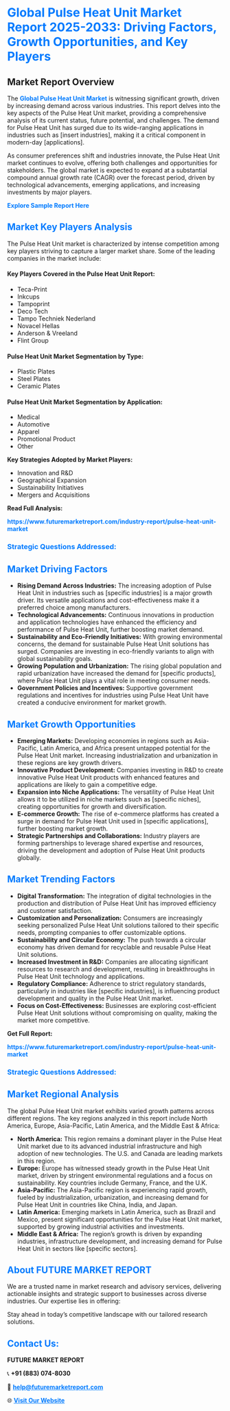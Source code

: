 <h1 style="color: #007BFF;">Global Pulse Heat Unit Market Report 2025-2033: Driving Factors, Growth Opportunities, and Key Players</h1>

<section id="overview">
<h2>Market Report Overview</h2>
<p>The <a href="https://www.futuremarketreport.com/industry-report/pulse-heat-unit-market" style="color: #007BFF; text-decoration: none;"><strong>Global Pulse Heat Unit Market</strong></a> is witnessing significant growth, driven by increasing demand across various industries. This report delves into the key aspects of the Pulse Heat Unit market, providing a comprehensive analysis of its current status, future potential, and challenges. The demand for Pulse Heat Unit has surged due to its wide-ranging applications in industries such as [insert industries], making it a critical component in modern-day [applications].</p>
<p>As consumer preferences shift and industries innovate, the Pulse Heat Unit market continues to evolve, offering both challenges and opportunities for stakeholders. The global market is expected to expand at a substantial compound annual growth rate (CAGR) over the forecast period, driven by technological advancements, emerging applications, and increasing investments by major players.</p>
</section>

<section id="overview">
<p><a href="https://www.futuremarketreport.com/request-sample/reportId=36747" style="color: #007BFF; text-decoration: none;"><strong>Explore Sample Report Here</strong></a></p>
</section>

<section id="key-players">
<h2 style="color: #007BFF;">Market Key Players Analysis</h2>
<p>The Pulse Heat Unit market is characterized by intense competition among key players striving to capture a larger market share. Some of the leading companies in the market include:</p>
<h4>Key Players Covered in the Pulse Heat Unit Report:</h4>
<ul><li>Teca-Print</li><li>Inkcups</li><li>Tampoprint</li><li>Deco Tech</li><li>Tampo Techniek Nederland</li><li>Novacel Hellas</li><li>Anderson &amp; Vreeland</li><li>Flint Group</li></ul>
<h4>Pulse Heat Unit Market Segmentation by Type:</h4>
<ul><li>Plastic Plates</li><li>Steel Plates</li><li>Ceramic Plates</li></ul>

<h4>Pulse Heat Unit Market Segmentation by Application:</h4>
<ul><li>Medical</li><li>Automotive</li><li>Apparel</li><li>Promotional Product</li><li>Other</li></ul>
<p><strong>Key Strategies Adopted by Market Players:</strong></p>
<ul>
<li>Innovation and R&D</li>
<li>Geographical Expansion</li>
<li>Sustainability Initiatives</li>
<li>Mergers and Acquisitions</li>
</ul>
</section>

<section>
<p><strong>Read Full Analysis: </strong></p><a href="https://www.futuremarketreport.com/industry-report/pulse-heat-unit-market" style="color: #007BFF; text-decoration: none;"><strong>https://www.futuremarketreport.com/industry-report/pulse-heat-unit-market</strong></a>
<h3 style="color: #007BFF;">Strategic Questions Addressed:</h3>
</section>

<section id="driving-factors">
<h2 style="color: #007BFF;">Market Driving Factors</h2>
<ul>
<li><strong>Rising Demand Across Industries:</strong> The increasing adoption of Pulse Heat Unit in industries such as [specific industries] is a major growth driver. Its versatile applications and cost-effectiveness make it a preferred choice among manufacturers.</li>
<li><strong>Technological Advancements:</strong> Continuous innovations in production and application technologies have enhanced the efficiency and performance of Pulse Heat Unit, further boosting market demand.</li>
<li><strong>Sustainability and Eco-Friendly Initiatives:</strong> With growing environmental concerns, the demand for sustainable Pulse Heat Unit solutions has surged. Companies are investing in eco-friendly variants to align with global sustainability goals.</li>
<li><strong>Growing Population and Urbanization:</strong> The rising global population and rapid urbanization have increased the demand for [specific products], where Pulse Heat Unit plays a vital role in meeting consumer needs.</li>
<li><strong>Government Policies and Incentives:</strong> Supportive government regulations and incentives for industries using Pulse Heat Unit have created a conducive environment for market growth.</li>
</ul>
</section>

<section id="growth-opportunities">
<h2 style="color: #007BFF;">Market Growth Opportunities</h2>
<ul>
<li><strong>Emerging Markets:</strong> Developing economies in regions such as Asia-Pacific, Latin America, and Africa present untapped potential for the Pulse Heat Unit market. Increasing industrialization and urbanization in these regions are key growth drivers.</li>
<li><strong>Innovative Product Development:</strong> Companies investing in R&D to create innovative Pulse Heat Unit products with enhanced features and applications are likely to gain a competitive edge.</li>
<li><strong>Expansion into Niche Applications:</strong> The versatility of Pulse Heat Unit allows it to be utilized in niche markets such as [specific niches], creating opportunities for growth and diversification.</li>
<li><strong>E-commerce Growth:</strong> The rise of e-commerce platforms has created a surge in demand for Pulse Heat Unit used in [specific applications], further boosting market growth.</li>
<li><strong>Strategic Partnerships and Collaborations:</strong> Industry players are forming partnerships to leverage shared expertise and resources, driving the development and adoption of Pulse Heat Unit products globally.</li>
</ul>
</section>

<section id="trending-factors">
<h2 style="color: #007BFF;">Market Trending Factors</h2>
<ul>
<li><strong>Digital Transformation:</strong> The integration of digital technologies in the production and distribution of Pulse Heat Unit has improved efficiency and customer satisfaction.</li>
<li><strong>Customization and Personalization:</strong> Consumers are increasingly seeking personalized Pulse Heat Unit solutions tailored to their specific needs, prompting companies to offer customizable options.</li>
<li><strong>Sustainability and Circular Economy:</strong> The push towards a circular economy has driven demand for recyclable and reusable Pulse Heat Unit solutions.</li>
<li><strong>Increased Investment in R&D:</strong> Companies are allocating significant resources to research and development, resulting in breakthroughs in Pulse Heat Unit technology and applications.</li>
<li><strong>Regulatory Compliance:</strong> Adherence to strict regulatory standards, particularly in industries like [specific industries], is influencing product development and quality in the Pulse Heat Unit market.</li>
<li><strong>Focus on Cost-Effectiveness:</strong> Businesses are exploring cost-efficient Pulse Heat Unit solutions without compromising on quality, making the market more competitive.</li>
</ul>
</section>

<section>
<p><strong>Get Full Report: </strong></p><a href="https://www.futuremarketreport.com/industry-report/pulse-heat-unit-market" style="color: #007BFF; text-decoration: none;"><strong>https://www.futuremarketreport.com/industry-report/pulse-heat-unit-market</strong></a>
<h3 style="color: #007BFF;">Strategic Questions Addressed:</h3>
</section>


<section id="regional-analysis">
<h2 style="color: #007BFF;">Market Regional Analysis</h2>
<p>The global Pulse Heat Unit market exhibits varied growth patterns across different regions. The key regions analyzed in this report include North America, Europe, Asia-Pacific, Latin America, and the Middle East & Africa:</p>
<ul>
<li><strong>North America:</strong> This region remains a dominant player in the Pulse Heat Unit market due to its advanced industrial infrastructure and high adoption of new technologies. The U.S. and Canada are leading markets in this region.</li>
<li><strong>Europe:</strong> Europe has witnessed steady growth in the Pulse Heat Unit market, driven by stringent environmental regulations and a focus on sustainability. Key countries include Germany, France, and the U.K.</li>
<li><strong>Asia-Pacific:</strong> The Asia-Pacific region is experiencing rapid growth, fueled by industrialization, urbanization, and increasing demand for Pulse Heat Unit in countries like China, India, and Japan.</li>
<li><strong>Latin America:</strong> Emerging markets in Latin America, such as Brazil and Mexico, present significant opportunities for the Pulse Heat Unit market, supported by growing industrial activities and investments.</li>
<li><strong>Middle East & Africa:</strong> The region’s growth is driven by expanding industries, infrastructure development, and increasing demand for Pulse Heat Unit in sectors like [specific sectors].</li>
</ul>
</section>

<footer>
<h2 style="color: #007BFF;">About FUTURE MARKET REPORT</h2>
<p>We are a trusted name in market research and advisory services, delivering actionable insights and strategic support to businesses across diverse industries. Our expertise lies in offering:</p>

<p>Stay ahead in today’s competitive landscape with our tailored research solutions.</p>

<h2 style="color: #007BFF;">Contact Us:</h2>
<p><strong>FUTURE MARKET REPORT</strong></p>
<p>📞 <strong>+91 (883) 074-8030</strong></p>
<p>📧 <strong><a href="mailto:help@futuremarketreport.com" style="color: #007BFF;">help@futuremarketreport.com</a></strong></p>
<p>🌐 <strong><a href="https://www.futuremarketreport.com/" style="color: #007BFF;">Visit Our Website</a></strong></p>
</footer>